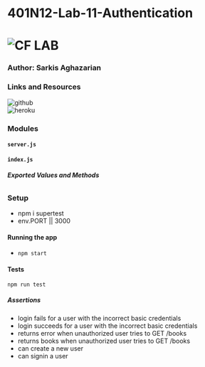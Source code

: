 # 401N12-Lab-11-Authentication
![CF](http://i.imgur.com/7v5ASc8.png) LAB
=================================================

### Author: Sarkis Aghazarian

### Links and Resources
![github](https://github.com/sarkis74/lab-11-401n12)  
![heroku](https://lab-11-401n12.herokuapp.com/)


### Modules
#### `server.js`
#### `index.js`
##### Exported Values and Methods

###### 



### Setup
* npm i supertest
* env.PORT || 3000


#### Running the app
* `npm start`

#### Tests
`npm run test`


##### Assertions
* login fails for a user with the incorrect basic credentials
* login succeeds for a user with the incorrect basic credentials
* returns error when unauthorized user tries to GET /books
* returns books when unauthorized user tries to GET /books
* can create a new user
* can signin a user
